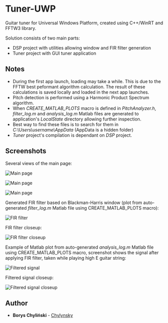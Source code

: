 # Tuner-UWP

Guitar tuner for Universal Windows Platform, created using C++/WinRT and FFTW3 library.

Solution consists of two main parts:
- DSP project with utilities allowing window and FIR filter generation
- Tuner project with GUI tuner application

## Notes

- During the first app launch, loading may take a while. This is due to the FFTW best peformant algorithm calculation. The result of
	these calculations is saved locally and loaded in the next app launches.
- Pitch detection is performed using a Harmonic Product Spectrum algorithm.
- When *CREATE_MATLAB_PLOTS* macro is defined in *PitchAnalyzer.h*, *filter_log.m* and *analysis_log.m* Matlab files are generated
	to application's *LocalState* directory allowing further inspection.
- Best way to find these files is to search for them in *C:\Users\username\AppData* (AppData is a hidden folder)
- *Tuner* project's compilation is dependant on *DSP* project.

## Screenshots

Several views of the main page:

![Main page](/Screenshots/app_main_page1.png)

![Main page](/Screenshots/app_main_page2.png)

![Main page](/Screenshots/app_main_page3.png)

Generated FIR filter based on Blackman-Harris window (plot from auto-generated *filter_log.m* Matlab file using CREATE_MATLAB_PLOTS macro):

![FIR filter](/Screenshots/filter.png)

FIR filter closeup:

![FIR filter closeup](/Screenshots/filter_closeup.png)

Example of Matlab plot from auto-generated *analysis_log.m* Matlab file using CREATE_MATLAB_PLOTS macro, screenshot
shows the signal after applying FIR filter, taken while playing high E guitar string:

![Filtered signal](/Screenshots/filtered.png)

Filtered signal closeup:

![Filtered signal closeup](/Screenshots/filtered_closeup.png)

## Author
* **Borys Chyliński** - [Chylynsky](https://github.com/Chylynsky)